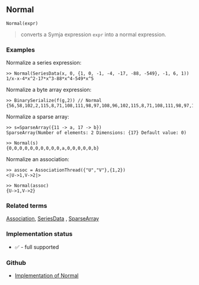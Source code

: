 ## Normal

```
Normal(expr)
```

> converts a Symja expression `expr` into a normal expression.

### Examples

Normalize a series expression:

```
>> Normal(SeriesData(x, 0, {1, 0, -1, -4, -17, -88, -549}, -1, 6, 1))
1/x-x-4*x^2-17*x^3-88*x^4-549*x^5
```

Normalize a byte array expression:

```
>> BinarySerialize(f(g,2)) // Normal
{56,58,102,2,115,8,71,108,111,98,97,108,96,102,115,8,71,108,111,98,97,108,96,103,67,2}
```

Normalize a sparse array:

```
>> s=SparseArray({11 -> a, 17 -> b}) 
SparseArray(Number of elements: 2 Dimensions: {17} Default value: 0)

>> Normal(s) 
{0,0,0,0,0,0,0,0,0,0,a,0,0,0,0,0,b}
```

Normalize an association:

```
>> assoc = AssociationThread({"U","V"},{1,2})
<|U->1,V->2|>
				
>> Normal(assoc)
{U->1,V->2}
```

### Related terms  
[Association](Association.md), [SeriesData](SeriesData.md) , [SparseArray](SparseArray.md) 






### Implementation status

* &#x2705; - full supported

### Github

* [Implementation of Normal](https://github.com/axkr/symja_android_library/blob/master/symja_android_library/matheclipse-core/src/main/java/org/matheclipse/core/builtin/SeriesFunctions.java#L997) 
